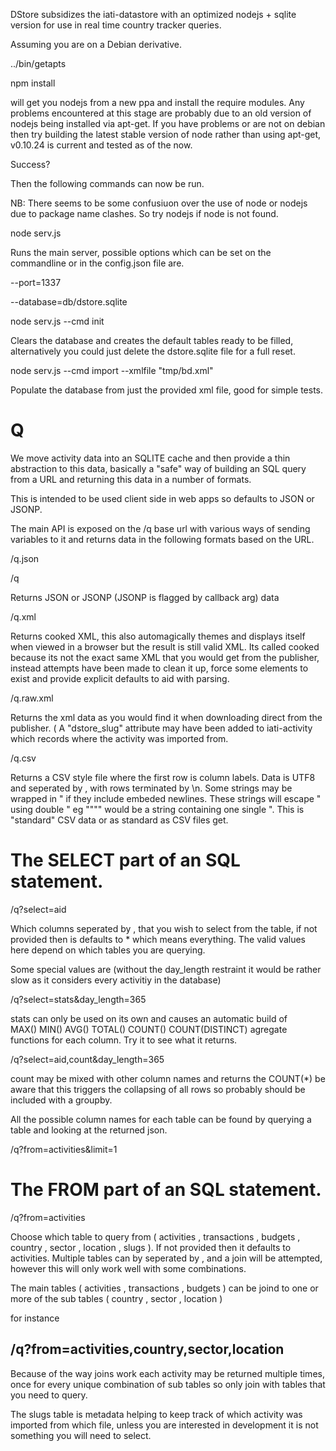 DStore subsidizes the iati-datastore with an optimized nodejs + 
sqlite version for use in real time country tracker queries.

Assuming you are on a Debian derivative.

../bin/getapts

npm install

will get you nodejs from a new ppa and install the require modules. 
Any problems encountered at this stage are probably due to an old 
version of nodejs being installed via apt-get. If you have problems 
or are not on debian then try building the latest stable version of 
node rather than using apt-get, v0.10.24 is current and tested as of 
the now.

Success?

Then the following commands can now be run.

NB: There seems to be some confusiuon over the use of node or nodejs 
due to package name clashes. So try nodejs if node is not found.


node serv.js

Runs the main server, possible options which can be set on the 
commandline or in the config.json file are.

--port=1337

--database=db/dstore.sqlite


node serv.js --cmd init

Clears the database and creates the default tables ready to be 
filled, alternatively you could just delete the dstore.sqlite file 
for a full reset.


node serv.js --cmd import --xmlfile "tmp/bd.xml"

Populate the database from just the provided xml file, good for 
simple tests.

Q
=

We move activity data into an SQLITE cache and then provide a thin 
abstraction to this data, basically a "safe" way of building an SQL 
query from a URL and returning this data in a number of formats.

This is intended to be used client side in web apps so defaults to 
JSON or JSONP.

The main API is exposed on the /q base url with various ways of 
sending variables to it and returns data in the following formats 
based on the URL.

/q.json

/q

Returns JSON or JSONP (JSONP is flagged by callback arg) data

/q.xml

Returns cooked XML, this also automagically themes and displays 
itself when viewed in a browser but the result is still valid XML. 
Its called cooked because its not the exact same XML that you would 
get from the publisher, instead attempts have been made to clean it 
up, force some elements to exist and provide explicit defaults to aid 
with parsing.

/q.raw.xml

Returns the xml data as you would find it when downloading direct 
from the publisher. ( A "dstore_slug" attribute may have been added 
to iati-activity which records where the activity was imported from.

/q.csv

Returns a CSV style file where the first row is column labels. Data 
is UTF8 and seperated by , with rows terminated by \n. Some strings 
may be wrapped in " if they include embeded newlines. These strings 
will escape " using double " eg """" would be a string containing 
one single ". This is "standard" CSV data or as standard as CSV files 
get.


The SELECT part of an SQL statement.
====================================

/q?select=aid

Which columns seperated by , that you wish to select from the table, 
if not provided then is defaults to * which means everything. The 
valid values here depend on which tables you are querying.

Some special values are (without the day_length restraint it would 
be rather slow as it considers every activitiy in the database)

/q?select=stats&day_length=365

stats can only be used on its own and causes an automatic build of  
MAX() MIN() AVG() TOTAL() COUNT() COUNT(DISTINCT) agregate functions 
for each column. Try it to see what it returns.

/q?select=aid,count&day_length=365

count may be mixed with other column names and returns the COUNT(*) 
be aware that this triggers the collapsing of all rows so probably 
should be included with a groupby.

All the possible column names for each table can be found by 
querying a table and looking at the returned json.

/q?from=activities&limit=1


The FROM part of an SQL statement.
==================================

/q?from=activities

Choose which table to query from ( activities , transactions , 
budgets , country , sector , location , slugs ). If not provided 
then it defaults to activities. Multiple tables can by seperated by 
, and a join will be attempted, however this will only work well 
with some combinations.

The main tables ( activities , transactions , budgets )  can be 
joind to one or more of the sub tables ( country , sector , location 
)

for instance

/q?from=activities,country,sector,location
------------------------------------------

Because of the way joins work each activity may be returned multiple 
times, once for every unique combination of sub tables so only join 
with tables that you need to query.

The slugs table is metadata helping to keep track of which activity 
was imported from which file, unless you are interested in 
development it is not something you will need to select.


